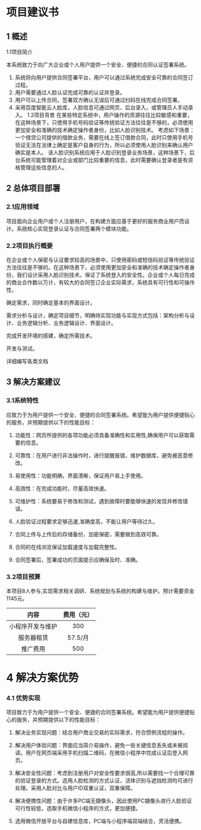 #  项目建议书


## 1 概述
1.1项目简介

本系统致力于向广大企业或个人用户提供一个安全、便捷的合同认证签署系统。

1. 系统将向用户提供合同签署平台，用户可以通过系统完成安全可靠的合同签订过程。
2. 用户需要通过人脸认证完成可靠的认证并登录。
3. 用户可以上传合同，签署双方确认无误后可通过扫码在线完成合同签署。
4. 采用百度智能云人脸库，人脸信息可通过网页、后台录入，或管理员人手动录入。
1.2项目背景
在某些特定系统中，用户操作的资源往往比较敏感和重要，在这种场景下，只使用手机号码验证等传统验证方法往往是不够的，必须使用更加安全和准确的技术确定操作者身份，比如人脸识别技术。
考虑如下场景：
一个借贷公司提供的借款业务，需要在线上签订借款合同，此时只使用手机号验证无法在法律上确定是客户自身的行为，所以必须使用人脸识别来确认用户确实是本人。
	该人脸识别系统应用于人脸识别登录业务场景，这种场景下，后台系统可能管理着对企业或部门比较重要的信息，此时需要确认登录者是有资格管理这些信息的人。

## 2 总体项目部署
### 2.1应用领域
   
   项目面向企业用户或个人注册用户，在构建方面应基于更好的服务商业用户而设计。系统核心实现登录认证与合同签署两个模块功能。

### 2.2项目执行概要

在企业或个人保密与认证要求较高的场景中，只使用密码或短信码验证等传统验证方法往往是不够的。在这种场景下，必须使用更加安全和准确的技术确定操作者身份，我们设计采用人脸识别技术。保证了系统登入的安全性。企业或个人每日完成的商业合作数以万计，有较大的合同签订企业实际需求，系统具有可行性和可操作性。

确定需求，同时确定基本的界面设计。

需求分析与设计，确定项目细节，明确待实现功能与实现方式包括：架构分析与设计、业务逻辑分析、业务逻辑设计、界面设计。

完成开发环境的搭建，确定所需技术。

开发与测试。

详细编写各类文档

## 3	解决方案建议

### 3.1系统特性

应致力于为用户提供一个安全、便捷的合同签署系统。希望能为用户提供便捷贴心的服务，并预期提供以下的性能目标：

1.	功能性：网页所提供的各项功能必须具备准确性和实用性,确保用户可以获取需要的信息。

2.	可靠性：在用户进行非法操作时，进行提醒报错，维护数据库，避免被恶意修改。

3. 易使用性：功能明确，界面清晰，保证用户易上手使用。

4. 高效性：在完成功能时，尽量高效快速。

5. 可维护性：系统要易于修改和测试，遇到故障时要能够快速的发现并修改错误。

6. 人脸验证过程要求足够迅速,准确度高，不能让用户等待过久。

7. 合同上传与上传后的存储备份，加密保密，需要做到高效可靠。

8. 合同的在线浏览保证加载速度与加载完整性。
	
9. 合同签署后，签署成功的页面提示应确保及时、准确。

### 3.2项目预算

本项目8人参与,实现需求相关调研、系统规划与系统的构建与维护。预计需要资金1145元。

| 内容	          | 费用（元）|
| :-------------: | :------: |
| 小程序开发与维护 |	300      |
| 服务器租赁	      | 57.5/月  |
| 推广费用         |	500      |



# 4	解决方案优势

### 4.1 优势实现

项目致力于为用户提供一个安全、便捷的合同签署系统。希望能为用户提供便捷贴心的服务，并预期提供以下的性能目标：

1. 解决业务实现问题：结合用户商业交易的实际需求，符合惯例流程的操作。

2. 解决用户体验问题：界面应当简介易操作，避免一些关键信息丢失或未被阅读。用户在网页端采用手机扫描二维码，在微信小程序中完成认证后登入网页。

3. 解决安全性问题：考虑到注册用户对安全性要求很高,所以需要找一个合理可靠的验证登录的方式。选用人脸检测的方式认证，活体识别与遮挡检测均可进行处理。采用人脸对比与用户ID双重认证，双重保障。

4. 解决便携性问题：由于许多PC端无摄像头，因此使用PC摄像头进行人脸验证可行性较低，选取手机微信小程序的方式，更加便捷。

5. 选用微信开放平台与自建信息库，PC端与小程序端双端结合，灵活便携。
